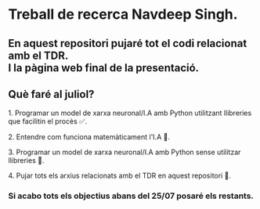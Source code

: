 # Treball de recerca Navdeep Singh.

<h2>
  En aquest repositori pujaré tot el codi relacionat amb el TDR.<br>
  I la pàgina web final de la presentació.
</h2>

<h2>
  Què faré al juliol?
</h2>

<p>
  1. Programar un model de xarxa neuronal/I.A amb Python utilitzant llibreries que facilitin el procès ✅.
</p>
<p>
  2. Entendre com funciona matemàticament l'I.A 🚧.
</p>
<p>
  3. Programar un model de xarxa neuronal/I.A amb Python sense utilitzar llibreries 🚧.
</p>
<p>
  4. Pujar tots els arxius relacionats amb el TDR en aquest repositori 🚧.
</p>
<h3>
  Si acabo tots els objectius abans del 25/07 posaré els restants.
</h3>
